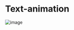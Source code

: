 # Text-animation
![image](https://user-images.githubusercontent.com/81290541/203279419-c55ea3e1-4165-470a-aa83-bbe567aa08fd.png)
